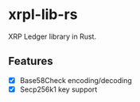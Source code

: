# xrpl-lib-rs

XRP Ledger library in Rust.

## Features

- [x] Base58Check encoding/decoding
- [x] Secp256k1 key support
